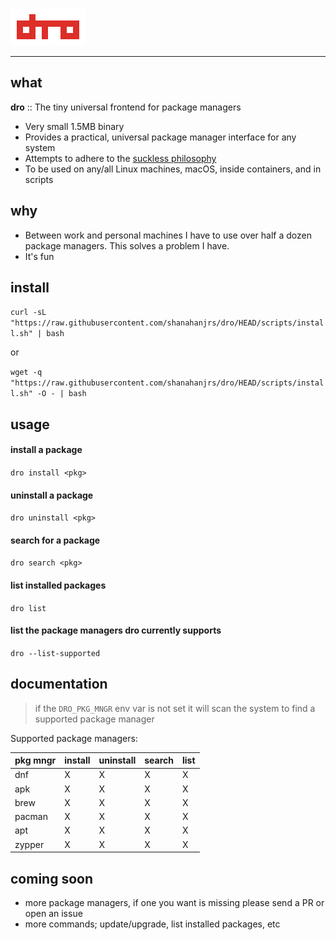 ![](assets/logo.png "dro")

---

## what

**dro** :: The tiny universal frontend for package managers

- Very small 1.5MB binary
- Provides a practical, universal package manager interface for any system
- Attempts to adhere to the [suckless philosophy](https://suckless.org/philosophy)
- To be used on any/all Linux machines, macOS, inside containers, and in scripts


## why

- Between work and personal machines I have to use over half a dozen package managers. This solves a problem I have.
- It's fun

## install

`curl -sL "https://raw.githubusercontent.com/shanahanjrs/dro/HEAD/scripts/install.sh" | bash`

or

`wget -q "https://raw.githubusercontent.com/shanahanjrs/dro/HEAD/scripts/install.sh" -O - | bash`


## usage

#### install a package
`dro install <pkg>`

#### uninstall a package
`dro uninstall <pkg>`

#### search for a package
`dro search <pkg>`

#### list installed packages
`dro list`

#### list the package managers dro currently supports
`dro --list-supported`


## documentation

> if the `DRO_PKG_MNGR` env var is not set it will scan the system to find a supported package manager

Supported package managers:

| pkg mngr | install | uninstall | search | list |
|----------|---------|-----------|--------|------|
| dnf      | X       | X         | X      | X    |
| apk      | X       | X         | X      | X    |
| brew     | X       | X         | X      | X    |
| pacman   | X       | X         | X      | X    |
| apt      | X       | X         | X      | X    |
| zypper   | X       | X         | X      | X    |


## coming soon

- more package managers, if one you want is missing please send a PR or open an issue
- more commands; update/upgrade, list installed packages, etc
